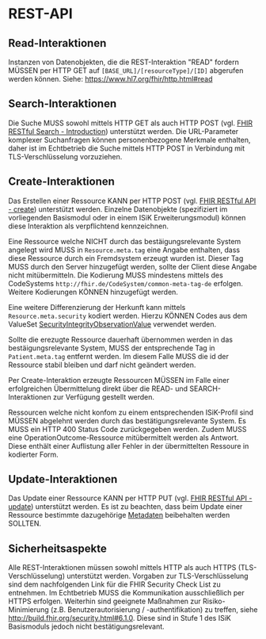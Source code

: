 # REST-API

## Read-Interaktionen
Instanzen von Datenobjekten, die die REST-Interaktion "READ" fordern MÜSSEN per HTTP GET auf ```[BASE_URL]/[resourceType]/[ID]``` abgerufen werden können. 
Siehe: https://www.hl7.org/fhir/http.html#read 

## Search-Interaktionen
Die Suche MUSS sowohl mittels HTTP GET als auch HTTP POST (vgl. [FHIR RESTful Search - Introduction](https://www.hl7.org/fhir/search.html#Introduction)) unterstützt werden. Die URL-Parameter komplexer Suchanfragen können personenbezogene Merkmale enthalten, daher ist im Echtbetrieb die Suche mittels HTTP POST in Verbindung mit TLS-Verschlüsselung vorzuziehen. 

## Create-Interaktionen
Das Erstellen einer Ressource KANN per HTTP POST (vgl. [FHIR RESTful API - create](https://www.hl7.org/fhir/http.html#create)) unterstützt werden. Einzelne Datenobjekte (spezifiziert im vorliegenden Basismodul oder in einem ISiK Erweiterungsmodul) können diese Interaktion als verpflichtend kennzeichnen.

Eine Ressource welche NICHT durch das bestäigungsrelevante System angelegt wird MUSS in ```Resource.meta.tag``` eine Angabe enthalten, dass diese Ressource durch ein Fremdsystem erzeugt wurden ist. Dieser Tag MUSS durch den Server hinzugefügt werden, sollte der Client diese Angabe nicht mitübermitteln. Die Kodierung MUSS mindestens mittels des CodeSystems ```http://fhir.de/CodeSystem/common-meta-tag-de``` erfolgen. Weitere Kodierungen KÖNNEN hinzugefügt werden.

Eine weitere Differenzierung der Herkunft kann mittels ```Resource.meta.security``` kodiert werden. Hierzu KÖNNEN Codes aus dem ValueSet [SecurityIntegrityObservationValue](http://terminology.hl7.org/ValueSet/v3-SecurityIntegrityObservationValue) verwendet werden.

Sollte die erezugte Ressource dauerhaft übernommen werden in das bestäigungsrelevante System, MUSS der entsprechende Tag in ```Patient.meta.tag``` entfernt werden. Im diesem Falle MUSS die id der Ressource stabil bleiben und darf nicht geändert werden.

Per Create-Interaktion erzeugte Ressourcen MÜSSEN im Falle einer erfolgreichen Übermittelung direkt über die READ- und SEARCH-Interaktionen zur Verfügung gestellt werden.

Ressourcen welche nicht konfom zu einem entsprechenden ISiK-Profil sind MÜSSEN abgelehnt werden durch das bestätigungsrelevante System. Es MUSS ein HTTP 400 Status Code zurückgegeben werden. Zudem MUSS eine OperationOutcome-Ressource mitübermittelt werden als Antwort. Diese enthält einer Auflistung aller Fehler in der übermittelten Ressoure in kodierter Form.

## Update-Interaktionen
Das Update einer Ressource KANN per HTTP PUT (vgl. [FHIR RESTful API - update](https://www.hl7.org/fhir/http.html#update)) unterstützt werden. Es ist zu beachten, dass beim Update einer Ressource bestimmte dazugehörige [Metadaten](https://www.hl7.org/fhir/resource.html#Meta) beibehalten werden SOLLTEN.


## Sicherheitsaspekte
Alle REST-Interaktionen müssen sowohl mittels HTTP als auch HTTPS (TLS-Verschlüsselung) unterstützt werden. Vorgaben zur TLS-Verschlüsselung sind dem nachfolgenden Link für die FHIR Security Check List zu entnehmen.
Im Echtbetrieb MUSS die Kommunikation ausschließlich per HTTPS erfolgen.
Weiterhin sind geeignete Maßnahmen zur Risiko-Minimierung (z.B. Benutzerautorisierung / -authentifikation) zu treffen, siehe http://build.fhir.org/security.html#6.1.0. 
Diese sind in Stufe 1 des ISiK Basismoduls jedoch nicht bestätigungsrelevant.